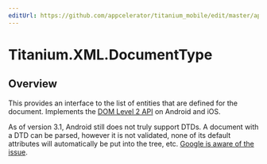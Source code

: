 ```yaml
---
editUrl: https://github.com/appcelerator/titanium_mobile/edit/master/apidoc/Titanium/XML/DocumentType.yml
---
```

# Titanium.XML.DocumentType

<TypeHeader/>

## Overview

This provides an interface to the list of entities that are defined for the document. Implements the
[DOM Level 2 API](https://www.w3.org/TR/DOM-Level-2-Core/core.html#ID-412266927) on Android and iOS.

As of version 3.1, Android still does not truly support DTDs.  A document with a DTD can be
parsed, however it is not validated, none of its default attributes will automatically be put
into the tree, etc.  [Google is aware of the issue](http://code.google.com/p/android/issues/detail?id=7395).

<ApiDocs/>
